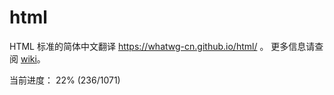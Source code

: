 # html

HTML 标准的简体中文翻译 https://whatwg-cn.github.io/html/ 。
更多信息请查阅 [wiki][wiki]。

当前进度： 22% (236/1071)

[wiki]: https://github.com/whatwg-cn/html/wiki

